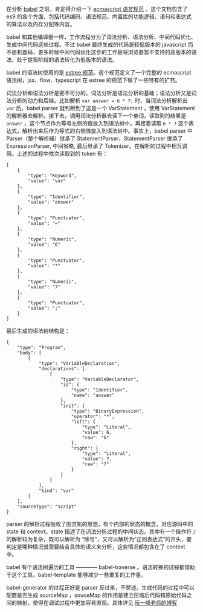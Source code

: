 在分析 [babel](https://github.com/babel/babel) 之前，肯定得介绍一下 [ecmascript 语言规范](http://www.ecma-international.org/ecma-262/9.0/#sec-intro) 。这个文档包含了 es9 的各个方面，包括代码编码、语法规范、内置库的功能逻辑、语句和表达式的算法以及内存分配等内容。

babel 和其他编译器一样，工作流程分为了词法分析、语法分析、中间代码优化、生成中间代码这些过程。不过 babel 最终生成的代码是较低版本的 javascript 而不是机器码，更多时候中间代码优化这步的工作是将浏览器暂不支持的高版本的语法、处于提案阶段的语法转化为低版本的语法。

babel 的语法树使用的是 [estree 规范](https://github.com/estree/estree)。这个规范定义了一个完整的 ecmascript 语法树，jsx、flow、typescript 在 estree 的规范下做了一些特有的扩充。

词法分析和语法分析是密不可分的，词法分析是语法分析的基础；语法分析又是词法分析的动力和后继。比如解析 `var answer = 6 * 7;` 时，当词法分析解析出 `var` 后，babel parser 就判断到了这是一个 VarStatement ，使用 VarStatement 的解析器去解析。接下去，调用词法分析器去读下一个单词，读取到的结果是 `answer` ，这个节点作为等号左侧的值放入到语法树中，再接着读取 `6 * 7` 这个表达式，解析出来后作为等式的右侧值放入到语法树中。事实上，babel parser 中 Parser（整个解析器）继承了 StatementParser，StatementParser 继承了 ExpressionParser, 中间省略, 最后继承了 Tokenizer。在解析的过程中相互调用。上述的过程中依次读取到的 token 有：
```
[
    {
        "type": "Keyword",
        "value": "var"
    },
    {
        "type": "Identifier",
        "value": "answer"
    },
    {
        "type": "Punctuator",
        "value": "="
    },
    {
        "type": "Numeric",
        "value": "6"
    },
    {
        "type": "Punctuator",
        "value": "*"
    },
    {
        "type": "Numeric",
        "value": "7"
    },
    {
        "type": "Punctuator",
        "value": ";"
    }
]
```
最后生成的语法树结构是：
```
{
    "type": "Program",
    "body": [
        {
            "type": "VariableDeclaration",
            "declarations": [
                {
                    "type": "VariableDeclarator",
                    "id": {
                        "type": "Identifier",
                        "name": "answer"
                    },
                    "init": {
                        "type": "BinaryExpression",
                        "operator": "*",
                        "left": {
                            "type": "Literal",
                            "value": 6,
                            "raw": "6"
                        },
                        "right": {
                            "type": "Literal",
                            "value": 7,
                            "raw": "7"
                        }
                    }
                }
            ],
            "kind": "var"
        }
    ],
    "sourceType": "script"
}
```

parser 的解析过程吸收了图灵机的思想，有个内部的状态的概念，对应源码中的 state 和 context。state 描述了在词法分析过程的中间状态。其中有一个操作符 `/` 的解析较为复杂，既可以解析为 “除号”，又可以解析为“正则表达式”的开头，要判定是哪种情况就需要结合具体的语义来分析，这些情况都包含在了 context 中。

babel 有个语法树遍历的工具 ———— babel-traverse 。语法转换的过程都借助于这个工具。babel-template 能够减少一些重复的工作量。

babel-generator 的过程正好是 parser 反过来，不赘述。生成代码的过程中可以配置是否生成 sourceMap ，souceMap 的作用是建立压缩后代码和原始代码之间的映射，使得在调试过程中更加容易直观。具体详见 [阮一峰老师的博客](http://www.ruanyifeng.com/blog/2013/01/javascript_source_map.html)
